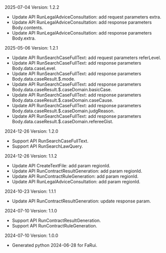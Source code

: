 2025-07-04 Version: 1.2.2
- Update API RunLegalAdviceConsultation: add request parameters extra.
- Update API RunLegalAdviceConsultation: add response parameters Body.contents.
- Update API RunLegalAdviceConsultation: add response parameters Body.extra.


2025-05-06 Version: 1.2.1
- Update API RunSearchCaseFullText: add request parameters referLevel.
- Update API RunSearchCaseFullText: add response parameters Body.data.caseLevel.
- Update API RunSearchCaseFullText: add response parameters Body.data.caseResult.$.mode.
- Update API RunSearchCaseFullText: add response parameters Body.data.caseResult.$.caseDomain.basicCase.
- Update API RunSearchCaseFullText: add response parameters Body.data.caseResult.$.caseDomain.caseCause.
- Update API RunSearchCaseFullText: add response parameters Body.data.caseResult.$.caseDomain.judgReason.
- Update API RunSearchCaseFullText: add response parameters Body.data.caseResult.$.caseDomain.refereeGist.


2024-12-26 Version: 1.2.0
- Support API RunSearchCaseFullText.
- Support API RunSearchLawQuery.


2024-12-26 Version: 1.1.2
- Update API CreateTextFile: add param regionId.
- Update API RunContractResultGeneration: add param regionId.
- Update API RunContractRuleGeneration: add param regionId.
- Update API RunLegalAdviceConsultation: add param regionId.


2024-10-23 Version: 1.1.1
- Update API RunContractResultGeneration: update response param.


2024-07-10 Version: 1.1.0
- Support API RunContractResultGeneration.
- Support API RunContractRuleGeneration.


2024-07-10 Version: 1.0.0
- Generated python 2024-06-28 for FaRui.

